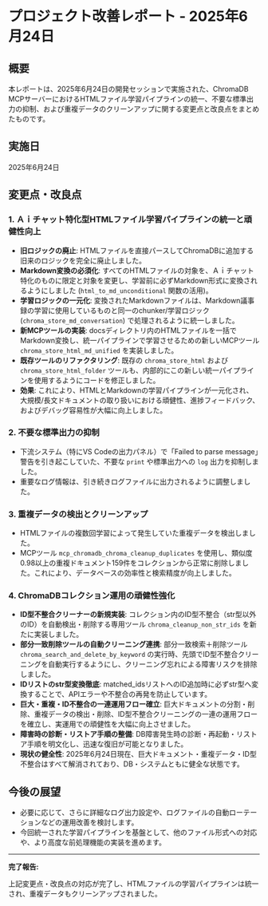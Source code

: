# プロジェクト改善レポート - 2025年6月24日

## 概要

本レポートは、2025年6月24日の開発セッションで実施された、ChromaDB MCPサーバーにおけるHTMLファイル学習パイプラインの統一、不要な標準出力の抑制、および重複データのクリーンアップに関する変更点と改良点をまとめたものです。

## 実施日

2025年6月24日

## 変更点・改良点

### 1. Ａｉチャット特化型HTMLファイル学習パイプラインの統一と頑健性向上

*   **旧ロジックの廃止**: HTMLファイルを直接パースしてChromaDBに追加する旧来のロジックを完全に廃止しました。
*   **Markdown変換の必須化**: すべてのHTMLファイルの対象を、Ａｉチャット特化のものに限定と対象を変更し、学習前に必ずMarkdown形式に変換されるようにしました (`html_to_md_unconditional` 関数の活用)。
*   **学習ロジックの一元化**: 変換されたMarkdownファイルは、Markdown議事録の学習に使用しているものと同一のchunker/学習ロジック (`chroma_store_md_conversation`) で処理されるように統一しました。
*   **新MCPツールの実装**: docsディレクトリ内のHTMLファイルを一括でMarkdown変換し、統一パイプラインで学習させるための新しいMCPツール `chroma_store_html_md_unified` を実装しました。
*   **既存ツールのリファクタリング**: 既存の `chroma_store_html` および `chroma_store_html_folder` ツールも、内部的にこの新しい統一パイプラインを使用するようにコードを修正しました。
*   **効果**: これにより、HTMLとMarkdownの学習パイプラインが一元化され、大規模/長文ドキュメントの取り扱いにおける頑健性、進捗フィードバック、およびデバッグ容易性が大幅に向上しました。

### 2. 不要な標準出力の抑制

*   下流システム（特にVS Codeの出力パネル）で「Failed to parse message」警告を引き起こしていた、不要な `print` や標準出力への `log` 出力を抑制しました。
*   重要なログ情報は、引き続きログファイルに出力されるように調整しました。

### 3. 重複データの検出とクリーンアップ

*   HTMLファイルの複数回学習によって発生していた重複データを検出しました。
*   MCPツール `mcp_chromadb_chroma_cleanup_duplicates` を使用し、類似度0.98以上の重複ドキュメント159件をコレクションから正常に削除しました。これにより、データベースの効率性と検索精度が向上しました。

### 4. ChromaDBコレクション運用の頑健性強化

*   **ID型不整合クリーナーの新規実装**: コレクション内のID型不整合（str型以外のID）を自動検出・削除する専用ツール `chroma_cleanup_non_str_ids` を新たに実装しました。
*   **部分一致削除ツールの自動クリーニング連携**: 部分一致検索＋削除ツール `chroma_search_and_delete_by_keyword` の実行時、先頭でID型不整合クリーニングを自動実行するようにし、クリーニング忘れによる障害リスクを排除しました。
*   **IDリストのstr型変換徹底**: matched_idsリストへのID追加時に必ずstr型へ変換することで、APIエラーや不整合の再発を防止しています。
*   **巨大・重複・ID不整合の一連運用フロー確立**: 巨大ドキュメントの分割・削除、重複データの検出・削除、ID型不整合クリーニングの一連の運用フローを確立し、実運用での頑健性を大幅に向上させました。
*   **障害時の診断・リストア手順の整備**: DB障害発生時の診断・再起動・リストア手順を明文化し、迅速な復旧が可能となりました。
*   **現状の健全性**: 2025年6月24日現在、巨大ドキュメント・重複データ・ID型不整合はすべて解消されており、DB・システムともに健全な状態です。

## 今後の展望

*   必要に応じて、さらに詳細なログ出力設定や、ログファイルの自動ローテーションなどの運用改善を検討します。
*   今回統一された学習パイプラインを基盤として、他のファイル形式への対応や、より高度な前処理機能の実装を進めます。

---

**完了報告:**

上記変更点・改良点の対応が完了し、HTMLファイルの学習パイプラインは統一され、重複データもクリーンアップされました。
